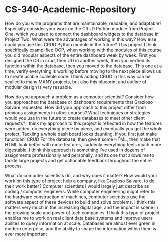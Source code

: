# CS-340-Academic-Repository
How do you write programs that are maintainable, readable, and adaptable? Especially consider your work on the CRUD Python module from Project One, which you used to connect the dashboard widgets to the database in Project Two. What were the advantages of working in this way? How else could you use this CRUD Python module in the future?
This project I think specifically examplified OOP, when working with the modules of this course you did modular aspects of the entire dashboard week by week. First you designed the CR in crud, then UD in another week, then you verfied its function within the database, then you moved to the database. This one at a time, verify everything is working before moving to the next piece allows us to create usable scaleble code. I think adding CRUD in this way can be scalled to many MANY projects, but also this blueprint and outline of modular design is very resuable. 

How do you approach a problem as a computer scientist? Consider how you approached the database or dashboard requirements that Grazioso Salvare requested. How did your approach to this project differ from previous assignments in other courses? What techniques or strategies would you use in the future to create databases to meet other client requests?
I think my approach to this project is reflected in how the features were added, do everything piece by piece, and eventually you get the whole project. Tackling a whole dash board looks daunting, if you first just make functioanl CRUD For the database, then give it some HTML, then make that HTML look better with more features, suddenly everything feels much more digestable. I think this approach is something i've used in dozens of assignments professionally and personally, and its one that allows me to tackle large projects and get actionable feedback throughout the entire process.

What do computer scientists do, and why does it matter? How would your work on this type of project help a company, like Grazioso Salvare, to do their work better?
Computer scientists I would largely just describe as coding / computer engineers. While computer engineering might refer to the hardware construction of machines, computer scientists use the software aspect of these devices to build and solve problems. I think this matters very much in the increasing digital age, and the impact is scene in the growing scale and power of tech companies. I think this type of project enables me to work on real client data base systems and improve users abilites to query information at scale. Databases are almost ever green in modern enterprise, and the ability to shape the information within them is ever more important

